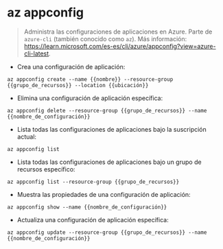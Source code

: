 # az appconfig

> Administra las configuraciones de aplicaciones en Azure.
> Parte de `azure-cli` (también conocido como `az`).
> Más información: <https://learn.microsoft.com/es-es/cli/azure/appconfig?view=azure-cli-latest>.

- Crea una configuración de aplicación:

`az appconfig create --name {{nombre}} --resource-group {{grupo_de_recursos}} --location {{ubicación}}`

- Elimina una configuración de aplicación específica:

`az appconfig delete --resource-group {{grupo_de_recursos}} --name {{nombre_de_configuración}}`

- Lista todas las configuraciones de aplicaciones bajo la suscripción actual:

`az appconfig list`

- Lista todas las configuraciones de aplicaciones bajo un grupo de recursos específico:

`az appconfig list --resource-group {{grupo_de_recursos}}`

- Muestra las propiedades de una configuración de aplicación:

`az appconfig show --name {{nombre_de_configuración}}`

- Actualiza una configuración de aplicación específica:

`az appconfig update --resource-group {{grupo_de_recursos}} --name {{nombre_de_configuración}}`
